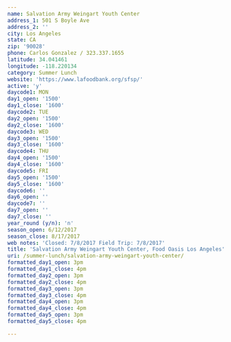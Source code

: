 ```yaml
---
name: Salvation Army Weingart Youth Center
address_1: 501 S Boyle Ave
address_2: ''
city: Los Angeles
state: CA
zip: '90028'
phone: Carlos Gonzalez / 323.337.1655
latitude: 34.041461
longitude: -118.220134
category: Summer Lunch
website: 'https://www.lafoodbank.org/sfsp/'
active: 'y'
daycode1: MON
day1_open: '1500'
day1_close: '1600'
daycode2: TUE
day2_open: '1500'
day2_close: '1600'
daycode3: WED
day3_open: '1500'
day3_close: '1600'
daycode4: THU
day4_open: '1500'
day4_close: '1600'
daycode5: FRI
day5_open: '1500'
day5_close: '1600'
daycode6: ''
day6_open: ''
daycode7: ''
day7_open: ''
day7_close: ''
year_round (y/n): 'n'
season_open: 6/12/2017
season_close: 8/17/2017
web notes: 'Closed: 7/8/2017 Field Trip: 7/8/2017'
title: 'Salvation Army Weingart Youth Center, Food Oasis Los Angeles'
uri: /summer-lunch/salvation-army-weingart-youth-center/
formatted_day1_open: 3pm
formatted_day1_close: 4pm
formatted_day2_open: 3pm
formatted_day2_close: 4pm
formatted_day3_open: 3pm
formatted_day3_close: 4pm
formatted_day4_open: 3pm
formatted_day4_close: 4pm
formatted_day5_open: 3pm
formatted_day5_close: 4pm

---
```



